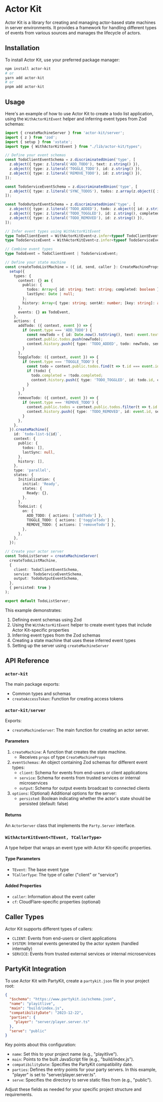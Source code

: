 # Actor Kit

Actor Kit is a library for creating and managing actor-based state machines in server environments. It provides a framework for handling different types of events from various sources and manages the lifecycle of actors.

## Installation

To install Actor Kit, use your preferred package manager:

```bash
npm install actor-kit
# or
yarn add actor-kit
# or
pnpm add actor-kit
```

## Usage

Here's an example of how to use Actor Kit to create a todo list application, using the `WithActorKitEvent` helper and inferring event types from Zod schemas:

```typescript
import { createMachineServer } from 'actor-kit/server';
import { z } from 'zod';
import { setup } from 'xstate';
import type { WithActorKitEvent } from "./lib/actor-kit/types";

// Define your event schemas
const TodoClientEventSchema = z.discriminatedUnion('type', [
  z.object({ type: z.literal('ADD_TODO'), text: z.string() }),
  z.object({ type: z.literal('TOGGLE_TODO'), id: z.string() }),
  z.object({ type: z.literal('REMOVE_TODO'), id: z.string() }),
]);

const TodoServiceEventSchema = z.discriminatedUnion('type', [
  z.object({ type: z.literal('SYNC_TODOS'), todos: z.array(z.object({ id: z.string(), text: z.string(), completed: z.boolean() })) }),
]);

const TodoOutputEventSchema = z.discriminatedUnion('type', [
  z.object({ type: z.literal('TODO_ADDED'), todo: z.object({ id: z.string(), text: z.string(), completed: z.boolean() }) }),
  z.object({ type: z.literal('TODO_TOGGLED'), id: z.string(), completed: z.boolean() }),
  z.object({ type: z.literal('TODO_REMOVED'), id: z.string() }),
]);

// Infer event types using WithActorKitEvent
type TodoClientEvent = WithActorKitEvent<z.infer<typeof TodoClientEventSchema>, "client">;
type TodoServiceEvent = WithActorKitEvent<z.infer<typeof TodoServiceEventSchema>, "service">;

// Combine event types
type TodoEvent = TodoClientEvent | TodoServiceEvent;

// Define your state machine
const createTodoListMachine = ({ id, send, caller }: CreateMachineProps<z.infer<typeof TodoOutputEventSchema>>) =>
  setup({
    types: {
      context: {} as {
        public: {
          todos: Array<{ id: string; text: string; completed: boolean }>;
          lastSync: Date | null;
        };
        history: Array<{ type: string; sentAt: number; [key: string]: any }>;
      },
      events: {} as TodoEvent,
    },
    actions: {
      addTodo: ({ context, event }) => {
        if (event.type === 'ADD_TODO') {
          const newTodo = { id: Date.now().toString(), text: event.text, completed: false };
          context.public.todos.push(newTodo);
          context.history.push({ type: 'TODO_ADDED', todo: newTodo, sentAt: Date.now() });
        }
      },
      toggleTodo: ({ context, event }) => {
        if (event.type === 'TOGGLE_TODO') {
          const todo = context.public.todos.find(t => t.id === event.id);
          if (todo) {
            todo.completed = !todo.completed;
            context.history.push({ type: 'TODO_TOGGLED', id: todo.id, completed: todo.completed, sentAt: Date.now() });
          }
        }
      },
      removeTodo: ({ context, event }) => {
        if (event.type === 'REMOVE_TODO') {
          context.public.todos = context.public.todos.filter(t => t.id !== event.id);
          context.history.push({ type: 'TODO_REMOVED', id: event.id, sentAt: Date.now() });
        }
      },
    },
  }).createMachine({
    id: `todo-list-${id}`,
    context: {
      public: {
        todos: [],
        lastSync: null,
      },
      history: [],
    },
    type: 'parallel',
    states: {
      Initialization: {
        initial: 'Ready',
        states: {
          Ready: {},
        },
      },
      TodoList: {
        on: {
          ADD_TODO: { actions: ['addTodo'] },
          TOGGLE_TODO: { actions: ['toggleTodo'] },
          REMOVE_TODO: { actions: ['removeTodo'] },
        },
      },
    },
  });

// Create your actor server
const TodoListServer = createMachineServer(
  createTodoListMachine,
  {
    client: TodoClientEventSchema,
    service: TodoServiceEventSchema,
    output: TodoOutputEventSchema,
  },
  { persisted: true }
);

export default TodoListServer;
```

This example demonstrates:

1. Defining event schemas using Zod
2. Using the `WithActorKitEvent` helper to create event types that include Actor Kit-specific properties
3. Inferring event types from the Zod schemas
4. Creating a state machine that uses these inferred event types
5. Setting up the server using `createMachineServer`

## API Reference

### `actor-kit`

The main package exports:

- Common types and schemas
- `createAccessToken`: Function for creating access tokens

### `actor-kit/server`

Exports:

- `createMachineServer`: The main function for creating an actor server.

#### Parameters

1. `createMachine`: A function that creates the state machine.
   - Receives `props` of type `CreateMachineProps`
2. `eventSchemas`: An object containing Zod schemas for different event types:
   - `client`: Schema for events from end-users or client applications
   - `service`: Schema for events from trusted services or internal microservices
   - `output`: Schema for output events broadcast to connected clients
3. `options`: (Optional) Additional options for the server:
   - `persisted`: Boolean indicating whether the actor's state should be persisted (default: false)

#### Returns

An `ActorServer` class that implements the `Party.Server` interface.

### `WithActorKitEvent<TEvent, TCallerType>`

A type helper that wraps an event type with Actor Kit-specific properties.

#### Type Parameters

- `TEvent`: The base event type
- `TCallerType`: The type of caller ("client" or "service")

#### Added Properties

- `caller`: Information about the event caller
- `cf`: CloudFlare-specific properties (optional)

## Caller Types

Actor Kit supports different types of callers:

- `CLIENT`: Events from end-users or client applications
- `SYSTEM`: Internal events generated by the actor system (handled internally)
- `SERVICE`: Events from trusted external services or internal microservices

## PartyKit Integration

To use Actor Kit with PartyKit, create a `partykit.json` file in your project root:

```json
{
  "$schema": "https://www.partykit.io/schema.json",
  "name": "playitlive",
  "main": "build/index.js",
  "compatibilityDate": "2023-12-22",
  "parties": {
    "player": "server/player.server.ts"
  },
  "serve": "public"
}
```

Key points about this configuration:

- `name`: Set this to your project name (e.g., "playitlive").
- `main`: Points to the built JavaScript file (e.g., "build/index.js").
- `compatibilityDate`: Specifies the PartyKit compatibility date.
- `parties`: Defines the entry points for your party servers. In this example, "player" is set to "server/player.server.ts".
- `serve`: Specifies the directory to serve static files from (e.g., "public").

Adjust these fields as needed for your specific project structure and requirements.